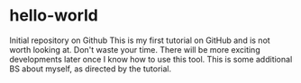 # hello-world
Initial repository on Github 
This is my first tutorial on GitHub and is not worth looking at.  Don't waste your time.
There will be more exciting developments later once I know how to use this tool.
This is some additional BS about myself, as directed by the tutorial.
